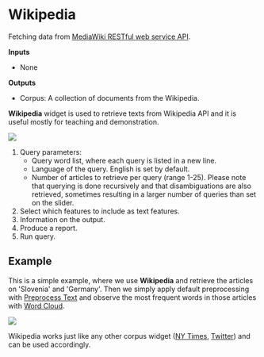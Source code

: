 Wikipedia
=========

Fetching data from [MediaWiki RESTful web service API](https://www.mediawiki.org/wiki/API:Tutorial).

**Inputs**

- None

**Outputs**

- Corpus: A collection of documents from the Wikipedia.

**Wikipedia** widget is used to retrieve texts from Wikipedia API and it is useful mostly for teaching and demonstration.

![](images/Wikipedia-stamped.png)

1. Query parameters:
   - Query word list, where each query is listed in a new line.
   - Language of the query. English is set by default.
   - Number of articles to retrieve per query (range 1-25). Please note that querying is done recursively and that disambiguations are also retrieved, sometimes resulting in a larger number of queries than set on the slider.
2. Select which features to include as text features.
3. Information on the output.
4. Produce a report.
5. Run query.

Example
-------

This is a simple example, where we use **Wikipedia** and retrieve the articles on 'Slovenia' and 'Germany'. Then we simply apply default preprocessing with [Preprocess Text](preprocesstext.md) and observe the most frequent words in those articles with [Word Cloud](wordcloud.md).

![](images/Wikipedia-Example.png)

Wikipedia works just like any other corpus widget ([NY Times](nytimes.md), [Twitter](twitter-widget.md)) and can be used accordingly.
